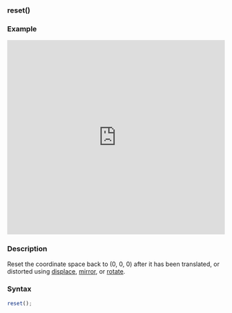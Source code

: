 ### reset()

### Example

<iframe width="100%" height="450px" src="https://shaderpark.com/sculpture/-LjhA900bHNJ85AuAFo7?example=true&embed=true" frameborder="0"></iframe>

### Description

Reset the coordinate space back to (0, 0, 0) after it has been translated, or distorted using [displace](/references-js/operations/displace.html), [mirror](/references-js/operations/mirrorX.html), or [rotate](/references-js/operations/rotateX.html).

### Syntax
```js
reset();
```